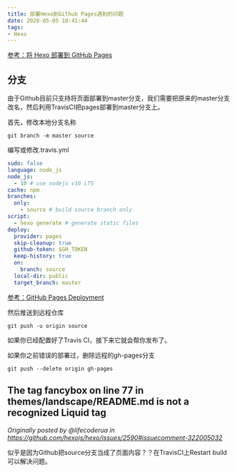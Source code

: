 ```yaml
---
title: 部署Hexo到Github Pages遇到的问题
date: 2020-05-05 10:41:44
tags:
- Hexo
---
```


[参考：将 Hexo 部署到 GitHub Pages](https://hexo.io/zh-cn/docs/github-pages)

## 分支

由于Github目前只支持将页面部署到master分支，我们需要把原来的master分支改名，然后利用TravisCI把pages部署到master分支上。

首先，修改本地分支名称

`git branch -m master source`

编写或修改.travis.yml

```yaml
sudo: false
language: node_js
node_js:
  - 10 # use nodejs v10 LTS
cache: npm
branches:
  only:
    - source # build source branch only
script:
  - hexo generate # generate static files
deploy:
  provider: pages
  skip-cleanup: true
  github-token: $GH_TOKEN
  keep-history: true
  on:
    branch: source
  local-dir: public
  target_branch: master
```

[参考：GitHub Pages Deployment](https://docs.travis-ci.com/user/deployment/pages/)

然后推送到远程仓库

`git push -u origin source`

如果你已经配置好了Travis CI，接下来它就会帮你发布了。



如果你之前错误的部署过，删除远程的gh-pages分支

`git push --delete origin gh-pages`

## The tag fancybox on line 77 in themes/landscape/README.md is not a recognized Liquid tag

_Originally posted by @lifecoderua in https://github.com/hexojs/hexo/issues/2590#issuecomment-322005032_

似乎是因为Github把source分支当成了页面内容？？在TravisCI上Restart build可以解决问题。